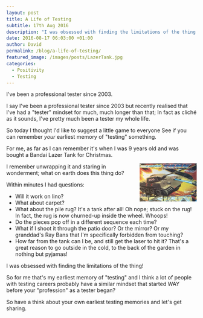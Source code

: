```yaml
---
layout: post
title: A Life of Testing
subtitle: 17th Aug 2016
description: "I was obsessed with finding the limitations of the thing! So for me that's my earliest memory of testing and I think a lot of people with testing careers probably have a similar mindset that started WAY before your profession as a tester began?"
date: 2016-08-17 06:03:00 +01:00
author: David
permalink: /blog/a-life-of-testing/
featured_image: /images/posts/LazerTank.jpg
categories:
  - Positivity
  - Testing
---
```

I've been a professional tester since 2003.

I say I've been a professional tester since 2003 but recently realised that I've had a "tester" mindset for much, much longer than that; In fact as cliché as it sounds, I've pretty much been a tester my whole life.

So today I thought I'd like to suggest a little game to everyone  See if you can remember _your_ earliest memory of "testing" something.

For me, as far as I can remember it's when I was 9 years old and was bought a Bandai Lazer Tank for Christmas.

<img src="/images/posts/LazerTank.jpg" alt="Lazer Tank by Bandai" style="float:right; margin-left: 10px; width:30%;" />

I remember unwrapping it and staring in wonderment; what on earth does this thing do?

Within minutes I had questions:

* Will it work on lino?
* What about carpet?
* What about the pile rug? It's a tank after all!  Oh nope; stuck on the rug! In fact, the rug is now churned-up inside the wheel. Whoops!
* Do the pieces pop off in a different sequence each time?
* What if I shoot it through the patio door? Or the mirror? Or my granddad's Ray Bans that I'm specifically forbidden from touching?
* How far from the tank can I be, and still get the laser to hit it? That's a great reason to go outside in the cold, to the back of the garden in nothing but pyjamas!

I was obsessed with finding the limitations of the thing!

So for me that's my earliest memory of "testing" and I think a lot of people with testing careers probably have a similar mindset that started WAY before your "profession" as a tester began?

So have a think about your own earliest testing memories and let's get sharing.
